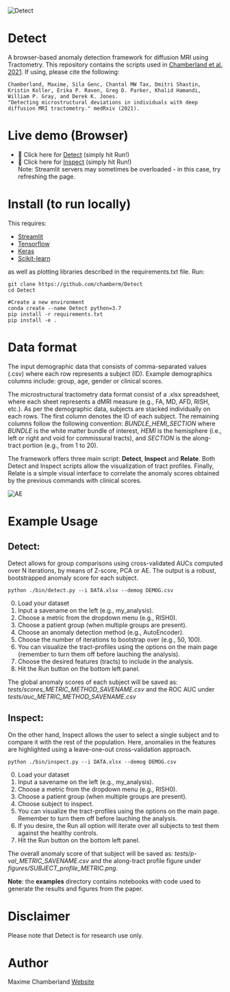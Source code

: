 ![Detect](https://github.com/chamberm/Detect/blob/master/ressources/banner2.png)
# Detect
A browser-based anomaly detection framework for diffusion MRI using Tractometry. This repository contains the scripts used in [Chamberland et al. 2021](https://www.medrxiv.org/content/10.1101/2021.02.23.21252011v1). If using, please cite the following:
```
Chamberland, Maxime, Sila Genc, Chantal MW Tax, Dmitri Shastin, Kristin Koller, Erika P. Raven, Greg D. Parker, Khalid Hamandi, William P. Gray, and Derek K. Jones. 
"Detecting microstructural deviations in individuals with deep diffusion MRI tractometry." medRxiv (2021).
```
# Live demo (Browser)
* :star2: Click here for [Detect](https://share.streamlit.io/chamberm/detect/Detect/detect-demo.py) (simply hit Run!)
* :star2: Click here for [Inspect](https://share.streamlit.io/chamberm/detect/Detect/inspect-demo.py) (simply hit Run!)  
Note: Streamlit servers may sometimes be overloaded - in this case, try refreshing the page.

# Install (to run locally)
This requires: 
* [Streamlit](https://www.streamlit.io/)
* [Tensorflow](https://www.tensorflow.org/)
* [Keras](https://keras.io/)
* [Scikit-learn](https://scikit-learn.org/stable/)

as well as plotting libraries described in the requirements.txt file. Run:
```
git clone https://github.com/chamberm/Detect
cd Detect

#Create a new environment
conda create --name Detect python=3.7
pip install -r requirements.txt
pip install -e .
```
# Data format
The input demographic data that consists of comma-separated values (.csv) where each row represents a subject (ID). Example demographics columns include: group, age, gender or clinical scores. 

The microstructural tractometry data format consist of a .xlsx spreadsheet, where each sheet represents a dMRI measure (e.g., FA, MD, AFD, RISH, etc.). As per the demographic data, subjects are stacked individually on each rows. The first column denotes the ID of each subject. The remaining columns follow the following convention: *BUNDLE_HEMI_SECTION* where *BUNDLE* is the white matter bundle of interest, *HEMI* is the hemisphere (i.e., left or right and void for commissural tracts), and *SECTION* is the along-tract portion (e.g., from 1 to 20). 

The framework offers three main script: **Detect**, **Inspect** and **Relate**. Both Detect and Inspect scripts allow the visualization of tract profiles. Finally, Relate is a simple visual interface to correlate the anomaly scores obtained by the previous commands with clinical scores.

![AE](https://github.com/chamberm/Detect/blob/master/ressources/AE.png)

# Example Usage
## Detect:
Detect allows for group comparisons using cross-validated AUCs computed over N iterations, by means of Z-score, PCA or AE. The output is a robust, bootstrapped anomaly score for each subject.
```
python ./bin/detect.py --i DATA.xlsx --demog DEMOG.csv
```
0. Load your dataset
1. Input a savename on the left (e.g., my_analysis).
2. Choose a metric from the dropdown menu (e.g., RISH0).
3. Choose a patient group (when multiple groups are present).
4. Choose an anomaly detection method (e.g., AutoEncoder).
5. Choose the number of iterations to bootstrap over (e.g., 50, 100).
6. You can visualize the tract-profiles using the options on the main page (remember to turn them off before lauching the analysis).
7. Choose the desired features (tracts) to include in the analysis.
8. Hit the Run button on the bottom left panel.

The global anomaly scores of each subject will be saved as: *tests/scores_METRIC_METHOD_SAVENAME.csv* 
and the ROC AUC under *tests/auc_METRIC_METHOD_SAVENAME.csv*


## Inspect:
On the other hand, Inspect allows the user to select a single subject and to compare it with the rest of the population. Here, anomalies in the features are highlighted using a leave-one-out cross-validation approach.
```
python ./bin/inspect.py --i DATA.xlsx --demog DEMOG.csv
```
0. Load your dataset
1. Input a savename on the left (e.g., my_analysis).
2. Choose a metric from the dropdown menu (e.g., RISH0).
3. Choose a patient group (when multiple groups are present).
4. Choose subject to inspect.
5. You can visualize the tract-profiles using the options on the main page. Remember to turn them off before lauching the analysis.
6. If you desire, the Run all option will iterate over all subjects to test them against the healthy controls.
8. Hit the Run button on the bottom left panel.

The overall anomaly score of that subject will be saved as: *tests/p-val_METRIC_SAVENAME.csv* 
and the along-tract profile figure under *figures/SUBJECT_profile_METRIC.png*.

**Note**: the **examples** directory contains notebooks with code used to generate the results and figures from the paper.

# Disclaimer
Please note that Detect is for research use only. 

# Author
Maxime Chamberland [Website](https://chamberm.github.io/)

